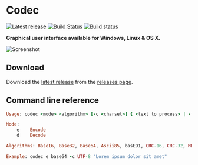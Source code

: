 Codec
=====

[![Latest release](https://img.shields.io/github/release/Albertus82/Codec.svg)](https://github.com/Albertus82/Codec/releases/latest)
[![Build Status](https://travis-ci.org/Albertus82/Codec.svg?branch=master)](https://travis-ci.org/Albertus82/Codec)
[![Build status](https://ci.appveyor.com/api/projects/status/github/Albertus82/Codec?branch=master&svg=true)](https://ci.appveyor.com/project/Albertus82/Codec)

**Graphical user interface available for Windows, Linux & OS X.**

![Screenshot](https://user-images.githubusercontent.com/8672431/27011383-cbf09962-4eba-11e7-9c7e-24215c5e06e4.png)

## Download

Download the [latest release](https://github.com/Albertus82/Codec/releases/latest) from the [releases page](https://github.com/Albertus82/Codec/releases).

## Command line reference

```ruby
Usage: codec <mode> <algorithm> [-c <charset>] { <text to process> | -f <source file> <destination file> }

Mode:
    e    Encode
    d    Decode

Algorithms: Base16, Base32, Base64, Ascii85, basE91, CRC-16, CRC-32, MD2, MD4, MD5, SHA-1, SHA-256, SHA-384, SHA-512

Example: codec e base64 -c UTF-8 "Lorem ipsum dolor sit amet"
```
